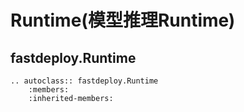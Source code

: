 # Runtime(模型推理Runtime)

## fastdeploy.Runtime

```{eval-rst}
.. autoclass:: fastdeploy.Runtime
    :members:
    :inherited-members:
```
